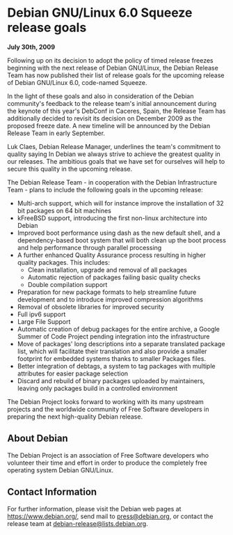 
Debian GNU/Linux 6.0 Squeeze release goals
==========================================


**July 30th, 2009**


Following up on its decision to adopt the policy of timed release freezes
beginning with the next release of Debian GNU/Linux, the Debian Release
Team has now published their list of release goals for the upcoming
release of Debian GNU/Linux 6.0, code-named Squeeze.


In the light of these goals and also in consideration of the Debian
community's feedback to the release team's initial announcement during
the keynote of this year's DebConf in Caceres, Spain, the Release Team
has additionally decided to revisit its decision on December 2009 as the
proposed freeze date. A new timeline will be announced by the Debian
Release Team in early September.


Luk Claes, Debian Release Manager, underlines the team's commitment to
quality saying In Debian we always strive to achieve the greatest
quality in our releases. The ambitious goals that we have set for
ourselves will help to secure this quality in the upcoming release.


The Debian Release Team - in cooperation with the Debian Infrastructure
Team - plans to include the following goals in the upcoming release:


* Multi-arch support, which will for instance improve the installation
 of 32 bit packages on 64 bit machines
* kFreeBSD support, introducing the first non-linux architecture into
 Debian
* Improved boot performance using dash as the new default shell, and a
 dependency-based boot system that will both clean up the boot process
 and help performance through parallel processing
* A further enhanced Quality Assurance process resulting in higher
 quality packages. This includes:
	+ Clean installation, upgrade and removal of all packages
	+ Automatic rejection of packages failing basic quality checks
	+ Double compilation support
* Preparation for new package formats to help streamline future
 development and to introduce improved compression algorithms
* Removal of obsolete libraries for improved security
* Full ipv6 support
* Large File Support
* Automatic creation of debug packages for the entire archive, a Google
 Summer of Code Project pending integration into the infrastructure
* Move of packages' long descriptions into a separate translated package
 list, which will facilitate their translation and also provide a
 smaller footprint for embedded systems thanks to smaller Packages
 files.
* Better integration of debtags, a system to tag packages with multiple attributes for easier package selection
* Discard and rebuild of binary packages uploaded by maintainers,
 leaving only packages build in a controlled environment


The Debian Project looks forward to working with its many upstream
projects and the worldwide community of Free Software developers in
preparing the next high-quality Debian release.


About Debian
------------


The Debian Project is an association of Free Software developers who
volunteer their time and effort in order to produce the completely free
operating system Debian GNU/Linux.


Contact Information
-------------------


For further information, please visit the Debian web pages at
<https://www.debian.org/>, send mail to
<press@debian.org>, or contact the release team at
<debian-release@lists.debian.org>.



